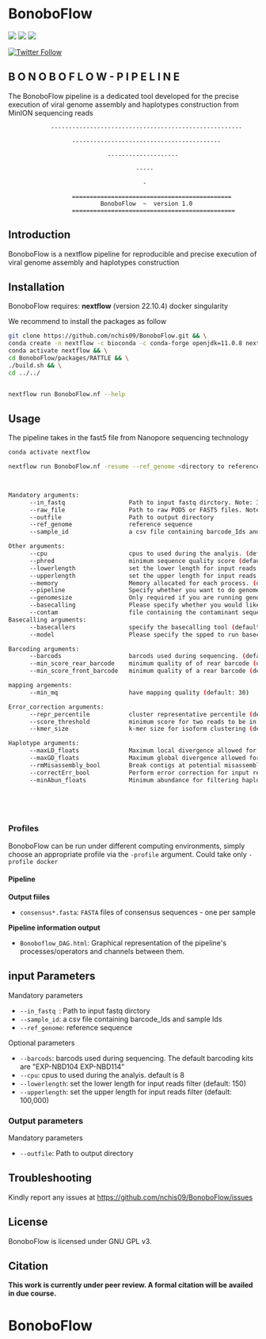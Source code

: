 #  BonoboFlow
[![](https://img.shields.io/badge/nextflow-22.10.4-yellowgreen)](https://www.nextflow.io)
[![](https://img.shields.io/badge/uses-docker-orange)](https://docs.docker.com/get-docker)
[![](https://img.shields.io/badge/License-GPLv3-blue.svg)](https://www.gnu.org/licenses/gpl-3.0)


[![Twitter Follow](https://img.shields.io/twitter/follow/ndekezi09.svg?style=social)](https://twitter.com/ndekezi09) 


## B O N O B O F L O W - P I P E L I N E


The BonoboFlow pipeline is a dedicated tool developed for the precise execution of viral 
        genome assembly and haplotypes construction from MinION sequencing reads

                ------------------------------------------------------

                      ------------------------------------------
                
                                --------------------
                
                                        -----
                            
                                          -

                      =============================================
                              BonoboFlow  ~  version 1.0
                      ==============================================


## Introduction

BonoboFlow is a nextflow pipeline for reproducible and precise execution of viral genome assembly and haplotypes construction 


## Installation

BonoboFlow requires:
 **nextflow** (version 22.10.4)
 docker
 singularity


We recommend to install the packages as follow

```bash
git clone https://github.com/nchis09/BonoboFlow.git && \
conda create -n nextflow -c bioconda -c conda-forge openjdk=11.0.8 nextflow python cmake spoa && \
conda activate nextflow && \
cd BonoboFlow/packages/RATTLE && \
./build.sh && \
cd ../../
```

```bash

nextflow run BonoboFlow.nf --help
```

## Usage

The pipeline takes in the fast5 file from Nanopore sequencing technology 

```bash
conda activate nextflow

nextflow run BonoboFlow.nf -resume --ref_genome <directory to reference genome> --in_fastq <directory to input files> --outfile <directory to output files> --sample_id <csv of sample IDs and barcode ID> -w <directory to save the work files>

    

Mandatory arguments:
      --in_fastq                  Path to input fastq dirctory. Note: If you specify this you dont have to specify the  --raw_file
      --raw_file                  Path to raw POD5 or FAST5 files. Note: If you specify this, make sure you change the --basecalling flag to ON
      --outfile                   Path to output directory
      --ref_genome                reference sequence
      --sample_id                 a csv file containing barcode_Ids and sample Ids. An example csv file is provided in the BonoboFlow directory

Other arguments:
      --cpu                       cpus to used during the analyis. (default: 8)
      --phred                     minimum sequence quality score (default: 12)
      --lowerlength               set the lower length for input reads filter (default: 1000)
      --upperlength               set the upper length for input reads filter (default: 20000)
      --memory                    Memory allocated for each process. (default: 30 GB)
      --pipeline                  Specify whether you want to do genome assembly or haplotype reconstruction. (default: haplotype)
      --genomesize                Only required if you are running genome assembly (default: 5k)
      --basecalling               Please specify whether you would like to carry out basecalling (default: OFF). If "ON" ensure to provide raw files
      --contam                    file containing the contaminant sequences that should be removed from the reads
Basecalling arguments:
      --basecallers               specify the basecalling tool (default: basecaller the alternative: duplex)
      --model                     Please specify the spped to run basecalling, the (default: sup the alternatives: fast, hac)

Barcoding arguments:
      --barcods                   barcods used during sequencing. (default: "EXP-NBD104 EXP-NBD114")
      --min_score_rear_barcode    minimum quality of of rear barcode (default: 75)
      --min_score_front_barcode   minimum quality of a rear barcode (default: 75)

mapping argements:
      --min_mq                    have mapping quality (default: 30)

Error_correction arguments:
      --repr_percentile           cluster representative percentile (default: 0.15)
      --score_threshold           minimum score for two reads to be in the same gene cluster (default: 0.2)
      --kmer_size                 k-mer size for isoform clustering (default: 11, maximum: 16)

Haplotype arguments:
      --maxLD_floats              Maximum local divergence allowed for merging haplotypes. (default: 0.01)
      --maxGD_floats              Maximum global divergence allowed for merging haplotypes. (default: 0.01)
      --rmMisassembly_bool        Break contigs at potential misassembled positions (default: False)
      --correctErr_bool           Perform error correction for input reads (default: False)
      --minAbun_floats            Minimum abundance for filtering haplotypes (default: 0.02)

   




```

### Profiles

BonoboFlow can be run under different computing environments, simply choose an appropriate profile via the `-profile` argument. Could take only `-profile docker`


#### Pipeline 


**Output fiiles**

* `consensus*.fasta`: `FASTA` files of consensus sequences - one per sample


**Pipeline information output**

* `Bonoboflow_DAG.html`: Graphical representation of the pipeline's processes/operators and channels between them.



## input Parameters

Mandatory parameters

* `--in_fastq `:            Path to input fastq dirctory
* `--sample_id`:           a csv file containing barcode_Ids and sample Ids
* `--ref_genome`:           reference sequence


Optional parameters

* `--barcods`:        barcods used during sequencing. The default barcoding kits are "EXP-NBD104 EXP-NBD114"
* `--cpu`:                 cpus to used during the analyis. default is 8
* `--lowerlength`:               set the lower length for input reads filter (default: 150)
* `--upperlength`:             set the upper length for input reads filter (default: 100,000)


### Output parameters

Mandatory parameters

* `--outfile`:          Path to output directory


## Troubleshooting

Kindly report any issues at https://github.com/nchis09/BonoboFlow/issues

## License

BonoboFlow is licensed under GNU GPL v3.

## Citation

**This work is currently under peer review. A formal citation will be availed in due course.**

# BonoboFlow
